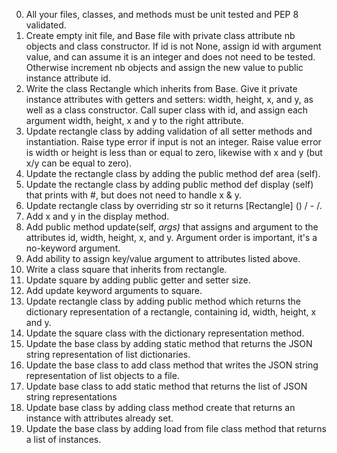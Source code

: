 0. All your files, classes, and methods must be unit tested and PEP 8 validated. 
1. Create empty init file, and Base file with private class attribute nb objects and class constructor. If id is not None, assign id with argument value, and can assume it is an integer and does not need to be tested. Otherwise increment nb objects and assign the new value to public instance attribute id. 
2. Write the class Rectangle which inherits from Base. Give it private instance attributes with getters and setters: width, height, x, and y, as well as a class constructor. Call super class with id, and assign each argument width, height, x and y to the right attribute. 
3. Update rectangle class by adding validation of all setter methods and instantiation. Raise type error if input is not an integer. Raise value error is width or height is less than or equal to zero, likewise with x and y (but x/y can be equal to zero). 
4. Update the rectangle class by adding the public method def area (self). 
5. Update the rectangle class by adding public method def display (self) that prints with #, but does not need to handle x & y. 
6. Update rectangle class by overriding str so it returns [Rectangle] (<id>) <x>/<y> - <width>/<height>. 
7. Add x and y in the display method. 
8. Add public method update(self, *args)* that assigns and argument to the attributes id, width, height, x, and y. Argument order is important, it's a no-keyword argument. 
9. Add ability to assign key/value argument to attributes listed above. 
10. Write a class square that inherits from rectangle. 
11. Update square by adding public getter and setter size. 
12. Add update keyword arguments to square. 
13. Update rectangle class by adding public method which returns the dictionary representation of a rectangle, containing id, width, height, x and y. 
14. Update the square class with the dictionary representation method. 
15. Update the base class by adding static method that returns the JSON string representation of list dictionaries. 
16. Update the base class to add class method that writes the JSON string representation of list objects to a file. 
17. Update base class to add static method that returns the list of JSON string representations
18. Update base class by adding class method create that returns an instance with attributes already set. 
19. Update the base class by adding load from file class method that returns a list of instances. 
